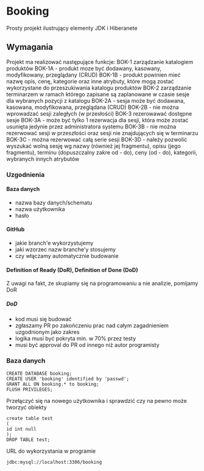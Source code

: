 # Booking

Prosty projekt ilustrujący elementy JDK i Hiberanete

## Wymagania

Projekt ma realizować następujące funkcje:
BOK-1 zarządzanie katalogiem produktów
BOK-1A - produkt moze być dodawany, kasowany, modyfikowany, przeglądany (CRUD)
BOK-1B - produkt powinien mieć nazwę opis, cenę, kategorie oraz inne atrybuty, które mogą zostać wykorzystane do
przeszukiwania katalogu produktów
BOK-2 zarządzanie terminarzem w ramach którego zapisane są zaplanowane w czasie sesje dla wybranych pozycji z katalogu
BOK-2A - sesja może być dodawana, kasowana, modyfikowana, przeglądana (CRUD)
BOK-2B - nie można wprowadzać sesji zaległych (w przesłości)
BOK-3 rezerowawać dostępne sesje
BOK-3A - może być tylko 1 rezerwacja dla sesji, która może zostać usunięta jedynie przez administratora systemu
BOK-3B - nie można rezerwować sesji w przeszłości oraz sesji nie znajdujących się w terminarzu
BOK-3C - można rezerwować całą serie sesji
BOK-3D - należy pozwolić wyszukać wolną sesję wg nazwy (również jej fragmentu), opisu (jego fragmentu),
terminu (dopuszczalny zakre od - do), ceny (od - do), kategorii, wybranych innych atrybutów

### Uzgodnienia

#### Baza danych

- nazwa bazy danych/schematu
- nazwa użytkownika
- hasło

#### GitHub

- jakie branch'e wykorzystujemy
- jaki wzorzec nazw branche'y stosujemy
- czy włączamy automatycznie budowanie

#### Definition of Ready (DoR), Definition of Done (DoD)

Z uwagi na fakt, że skupiamy się na programowaniu a nie analizie, pomijamy DoR

##### DoD

- kod musi się budować
- zgłaszamy PR po zakończeniu prac nad całym zagadnieniem uzgodnionym jako zakres
- logika musi być pokryta min. w 70% przez testy
- musi być approval do PR od innego niż autor programisty

### Baza danych

    CREATE DATABASE booking;
    CREATE USER 'booking' identified by 'passwd';
    GRANT ALL ON booking.* to booking;
    FLUSH PRIVILEGES;

Przełączyć się na nowego użytkownika i sprawdzić czy na pewno może tworzyć obiekty

    create table test
    (
    id int null
    );
    DROP TABLE test;

URL do wykorzystania w programie

    jdbc:mysql://localhost:3306/booking